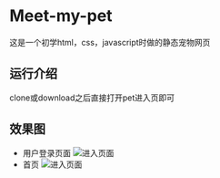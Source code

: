 # Meet-my-pet
这是一个初学html，css，javascript时做的静态宠物网页

## 运行介绍
clone或download之后直接打开pet进入页即可

## 效果图
* 用户登录页面
![进入页面](https://github.com/pzhiquan/pet/blob/master/images/vv.gif?raw=true)
* 首页
![进入页面](https://github.com/pzhiquan/pet/blob/master/images/pet.gif?raw=true)

